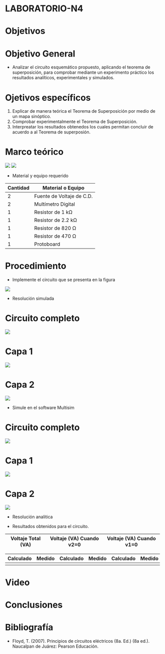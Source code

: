 # LABORATORIO-N4
# Objetivos

# Objetivo General
- Analizar el circuito esquemático propuesto, aplicando el teorema de superposición, para comprobar mediante un experimento práctico los resultados analíticos, experimentales y simulados.

# Ojetivos específicos

1. Explicar de manera teórica el Teorema de Superposición por medio de un mapa sinóptico.
2. Comprobar experimentalmente el Teorema de Superposición.
3. Interpreatar los resultados obtenedos los cuales permitan concluir de acuerdo a al Teorema de superposión.
# Marco teórico
![](https://github.com/BENLLAMIN69/LABORATORIO-N4/blob/main/ima/png%20(21).png)
![](https://github.com/BENLLAMIN69/LABORATORIO-N4/blob/main/ima/png%20(22).png)
- Material y equipo requerido

|Cantidad| Material o Equipo|
|--------|------------------|
|2| Fuente de Voltaje de C.D.|
|2| Multímetro Digital|
|1| Resistor de 1 kΩ|
|1| Resistor de 2.2 kΩ|
|1| Resistor de 820 Ω|
|1| Resistor de 470 Ω|
|1| Protoboard|

# Procedimiento
- Implemente el circuito que se presenta en la figura

![](https://github.com/BENLLAMIN69/LABORATORIO-N4/blob/main/ima/Captura%20de%20pantalla%202021-12-21%20173530.png)

- Resolución simulada

# Circuito completo

![](https://github.com/BENLLAMIN69/LABORATORIO-N4/blob/main/ima/WhatsApp%20Image%202021-12-21%20at%204.37.01%20PM.jpeg)

# Capa 1

![](https://github.com/BENLLAMIN69/LABORATORIO-N4/blob/main/ima/WhatsApp%20Image%202021-12-21%20at%204.37.44%20PM.jpeg)

# Capa 2

![](https://github.com/BENLLAMIN69/LABORATORIO-N4/blob/main/ima/WhatsApp%20Image%202021-12-21%20at%204.37.22%20PM.jpeg)

- Simule en el software Multisim

# Circuito completo

![](https://github.com/BENLLAMIN69/LABORATORIO-N4/blob/main/ima/Captura%20de%20pantalla%202021-12-21%20194325.png)

# Capa 1

![](https://github.com/BENLLAMIN69/LABORATORIO-N4/blob/main/ima/Captura%20de%20pantalla%202021-12-21%20194417.png)

# Capa 2

![](https://github.com/BENLLAMIN69/LABORATORIO-N4/blob/main/ima/Captura%20de%20pantalla%202021-12-21%20194531.png)

- Resolución analitica

- Resultados obtenidos para el circuito.

|Voltaje Total (VA)|Voltaje (VA) Cuando v2=0|Voltaje (VA) Cuando v1=0|
|------------------|------------------------|------------------------|

|Calculado|Medido|Calculado|Medido|Calculado|Medido|
|---------|------|---------|------|---------|------|
|||||||

# Video

# Conclusiones 

# Bibliografía

- Floyd, T. (2007). Principios de circuitos eléctricos (8a. Ed.) (8a ed.). Naucalpan de Juárez: Pearson Educación.
